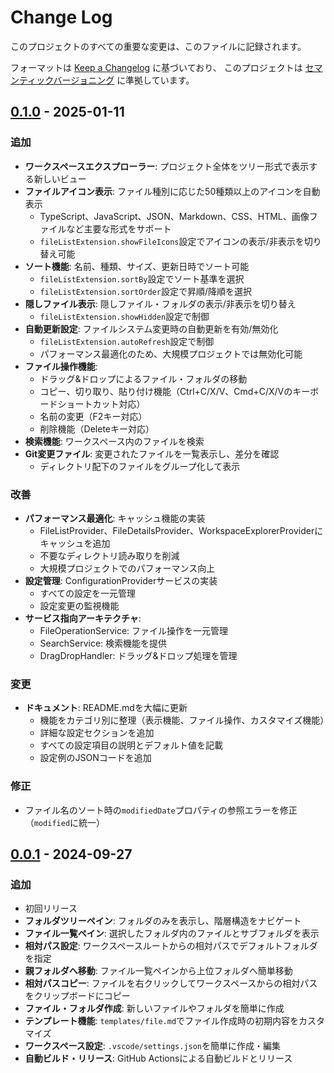 # Change Log

このプロジェクトのすべての重要な変更は、このファイルに記録されます。

フォーマットは [Keep a Changelog](https://keepachangelog.com/ja/1.0.0/) に基づいており、
このプロジェクトは [セマンティックバージョニング](https://semver.org/lang/ja/) に準拠しています。

## [0.1.0] - 2025-01-11

### 追加
- **ワークスペースエクスプローラー**: プロジェクト全体をツリー形式で表示する新しいビュー
- **ファイルアイコン表示**: ファイル種別に応じた50種類以上のアイコンを自動表示
  - TypeScript、JavaScript、JSON、Markdown、CSS、HTML、画像ファイルなど主要な形式をサポート
  - `fileListExtension.showFileIcons`設定でアイコンの表示/非表示を切り替え可能
- **ソート機能**: 名前、種類、サイズ、更新日時でソート可能
  - `fileListExtension.sortBy`設定でソート基準を選択
  - `fileListExtension.sortOrder`設定で昇順/降順を選択
- **隠しファイル表示**: 隠しファイル・フォルダの表示/非表示を切り替え
  - `fileListExtension.showHidden`設定で制御
- **自動更新設定**: ファイルシステム変更時の自動更新を有効/無効化
  - `fileListExtension.autoRefresh`設定で制御
  - パフォーマンス最適化のため、大規模プロジェクトでは無効化可能
- **ファイル操作機能**:
  - ドラッグ&ドロップによるファイル・フォルダの移動
  - コピー、切り取り、貼り付け機能（Ctrl+C/X/V、Cmd+C/X/Vのキーボードショートカット対応）
  - 名前の変更（F2キー対応）
  - 削除機能（Deleteキー対応）
- **検索機能**: ワークスペース内のファイルを検索
- **Git変更ファイル**: 変更されたファイルを一覧表示し、差分を確認
  - ディレクトリ配下のファイルをグループ化して表示

### 改善
- **パフォーマンス最適化**: キャッシュ機能の実装
  - FileListProvider、FileDetailsProvider、WorkspaceExplorerProviderにキャッシュを追加
  - 不要なディレクトリ読み取りを削減
  - 大規模プロジェクトでのパフォーマンス向上
- **設定管理**: ConfigurationProviderサービスの実装
  - すべての設定を一元管理
  - 設定変更の監視機能
- **サービス指向アーキテクチャ**:
  - FileOperationService: ファイル操作を一元管理
  - SearchService: 検索機能を提供
  - DragDropHandler: ドラッグ&ドロップ処理を管理

### 変更
- **ドキュメント**: README.mdを大幅に更新
  - 機能をカテゴリ別に整理（表示機能、ファイル操作、カスタマイズ機能）
  - 詳細な設定セクションを追加
  - すべての設定項目の説明とデフォルト値を記載
  - 設定例のJSONコードを追加

### 修正
- ファイル名のソート時の`modifiedDate`プロパティの参照エラーを修正（`modified`に統一）

## [0.0.1] - 2024-09-27

### 追加
- 初回リリース
- **フォルダツリーペイン**: フォルダのみを表示し、階層構造をナビゲート
- **ファイル一覧ペイン**: 選択したフォルダ内のファイルとサブフォルダを表示
- **相対パス設定**: ワークスペースルートからの相対パスでデフォルトフォルダを指定
- **親フォルダへ移動**: ファイル一覧ペインから上位フォルダへ簡単移動
- **相対パスコピー**: ファイルを右クリックしてワークスペースからの相対パスをクリップボードにコピー
- **ファイル・フォルダ作成**: 新しいファイルやフォルダを簡単に作成
- **テンプレート機能**: `templates/file.md`でファイル作成時の初期内容をカスタマイズ
- **ワークスペース設定**: `.vscode/settings.json`を簡単に作成・編集
- **自動ビルド・リリース**: GitHub Actionsによる自動ビルドとリリース

[0.1.0]: https://github.com/NaokiIshimura/vscode-panel/compare/v0.0.1...v0.1.0
[0.0.1]: https://github.com/NaokiIshimura/vscode-panel/releases/tag/v0.0.1
